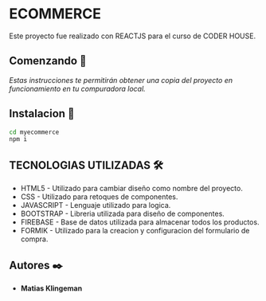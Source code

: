 # ECOMMERCE


Este proyecto fue realizado con REACTJS para el curso de CODER HOUSE.

## Comenzando 🚀

_Estas instrucciones te permitirán obtener una copia del proyecto en funcionamiento en tu compuradora local._

## Instalacion 🔧

```sh
cd myecommerce
npm i
```



## TECNOLOGIAS UTILIZADAS 🛠️ 

* HTML5 - Utilizado para cambiar diseño como nombre del proyecto.
* CSS - Utilizado para retoques de componentes. 
* JAVASCRIPT - Lenguaje utilizado para logica.
* BOOTSTRAP - Libreria utilizada para diseño de componentes.
* FIREBASE - Base de datos utilizada para almacenar todos los productos.
* FORMIK - Utilizado para la creacion y configuracion del formulario de compra.

## Autores ✒️

* **Matias Klingeman** 

